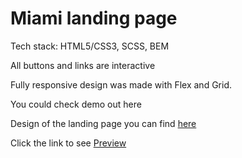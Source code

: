 # Miami landing page

Tech stack: HTML5/CSS3, SCSS, BEM

All buttons and links are interactive

Fully responsive design was made with Flex and Grid.

You could check demo out here

Design of the landing page you can find [here](https://www.figma.com/file/nHz8bflIwJaWP3P99vKTH5/miami_home_new?node-id=0%3A2)

Click the link to see [Preview](https://milla-romankova.github.io/layout_miami/)
